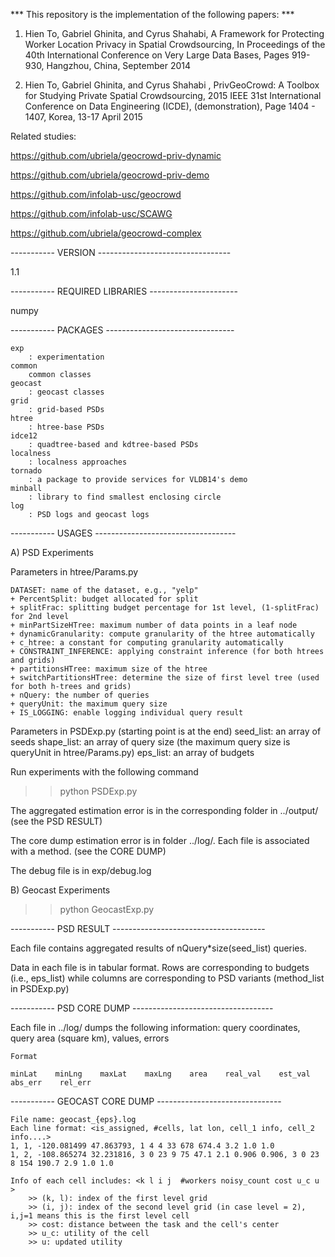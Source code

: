 *** This repository is the implementation of the following papers: ***

1) Hien To, Gabriel Ghinita, and Cyrus Shahabi, A Framework for Protecting Worker Location Privacy in Spatial Crowdsourcing, In Proceedings of the 40th International Conference on Very Large Data Bases, Pages 919-930, Hangzhou, China, September 2014

2) Hien To, Gabriel Ghinita, and Cyrus Shahabi , PrivGeoCrowd: A Toolbox for Studying Private Spatial Crowdsourcing, 2015 IEEE 31st International Conference on Data Engineering (ICDE), (demonstration), Page 1404 - 1407, Korea, 13-17 April 2015

Related studies:

https://github.com/ubriela/geocrowd-priv-dynamic

https://github.com/ubriela/geocrowd-priv-demo

https://github.com/infolab-usc/geocrowd

https://github.com/infolab-usc/SCAWG

https://github.com/ubriela/geocrowd-complex

----------- VERSION ---------------------------------

1.1

----------- REQUIRED LIBRARIES ----------------------

numpy

----------- PACKAGES --------------------------------

    exp
        : experimentation
    common
        common classes
    geocast
        : geocast classes
    grid
        : grid-based PSDs
    htree
        : htree-base PSDs
    idce12
        : quadtree-based and kdtree-based PSDs
    localness
        : localness approaches
    tornado
        : a package to provide services for VLDB14's demo
    minball
        : library to find smallest enclosing circle
    log
        : PSD logs and geocast logs

----------- USAGES -----------------------------------

A) PSD Experiments

Parameters in htree/Params.py
    
    DATASET: name of the dataset, e.g., "yelp"
    + PercentSplit: budget allocated for split
    + splitFrac: splitting budget percentage for 1st level, (1-splitFrac) for 2nd level
    + minPartSizeHTree: maximum number of data points in a leaf node
    + dynamicGranularity: compute granularity of the htree automatically
    + c_htree: a constant for computing granularity automatically
    + CONSTRAINT_INFERENCE: applying constraint inference (for both htrees and grids)
    + partitionsHTree: maximum size of the htree
    + switchPartitionsHTree: determine the size of first level tree (used for both h-trees and grids)
    + nQuery: the number of queries
    + queryUnit: the maximum query size
    + IS_LOGGING: enable logging individual query result

Parameters in PSDExp.py (starting point is at the end)
    seed_list: an array of seeds
    shape_list: an array of query size (the maximum query size is queryUnit in htree/Params.py)
    eps_list: an array of budgets

Run experiments with the following command
>> python PSDExp.py

The aggregated estimation error is in the corresponding folder in ../output/ (see the PSD RESULT)

The core dump estimation error is in folder ../log/. Each file is associated with a method. (see the CORE DUMP)

The debug file is in exp/debug.log

B) Geocast Experiments
>> python GeocastExp.py

----------- PSD RESULT --------------------------------------

Each file contains aggregated results of nQuery*size(seed_list) queries.

Data in each file is in tabular format. Rows are corresponding to budgets (i.e., eps_list) 
while columns are corresponding to PSD variants (method_list in PSDExp.py)

----------- PSD CORE DUMP -----------------------------------

Each file in ../log/ dumps the following information: query coordinates, query area (square km), values,  errors

    Format

    minLat    minLng    maxLat    maxLng    area    real_val    est_val    abs_err    rel_err

----------- GEOCAST CORE DUMP -------------------------------

    File name: geocast_{eps}.log
    Each line format: <is_assigned, #cells, lat lon, cell_1 info, cell_2 info....>
    1, 1, -120.081499 47.863793, 1 4 4 33 678 674.4 3.2 1.0 1.0
    1, 2, -108.865274 32.231816, 3 0 23 9 75 47.1 2.1 0.906 0.906, 3 0 23 8 154 190.7 2.9 1.0 1.0

    Info of each cell includes: <k l i j  #workers noisy_count cost u_c u  >
        >> (k, l): index of the first level grid
        >> (i, j): index of the second level grid (in case level = 2), i,j=1 means this is the first level cell
        >> cost: distance between the task and the cell's center
        >> u_c: utility of the cell
        >> u: updated utility
